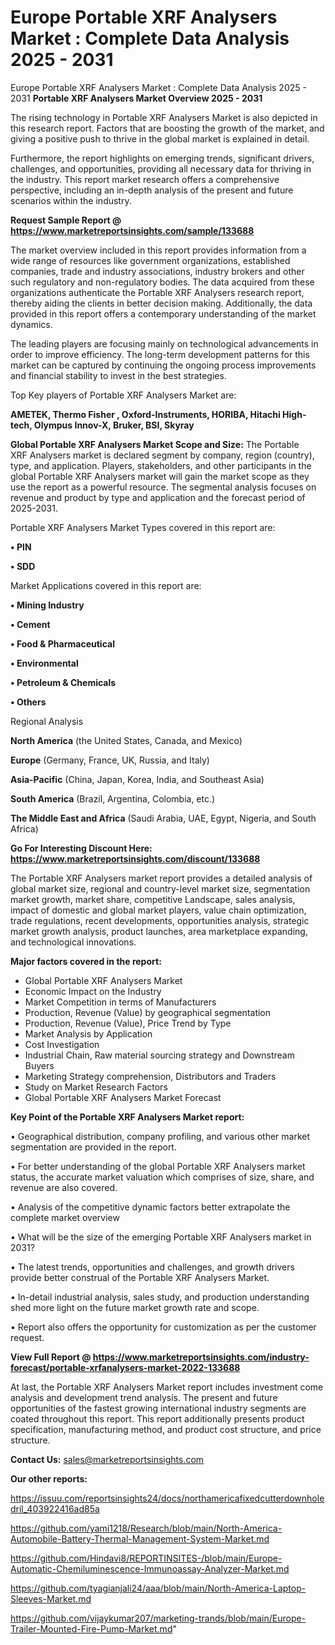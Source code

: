 # Europe Portable XRF Analysers Market : Complete Data Analysis 2025 - 2031
Europe Portable XRF Analysers Market : Complete Data Analysis 2025 - 2031
<Strong> Portable XRF Analysers Market Overview 2025 - 2031</strong>

The rising technology in Portable XRF Analysers Market is also depicted in this research report. Factors that are boosting the growth of the market, and giving a positive push to thrive in the global market is explained in detail.

Furthermore, the report highlights on emerging trends, significant drivers, challenges, and opportunities, providing all necessary data for thriving in the industry. This report market research offers a comprehensive perspective, including an in-depth analysis of the present and future scenarios within the industry.

<strong>Request Sample Report @ <a href=https://www.marketreportsinsights.com/sample/133688>https://www.marketreportsinsights.com/sample/133688</a></strong>

The market overview included in this report provides information from a wide range of resources like government organizations, established companies, trade and industry associations, industry brokers and other such regulatory and non-regulatory bodies. The data acquired from these organizations authenticate the Portable XRF Analysers research report, thereby aiding the clients in better decision making. Additionally, the data provided in this report offers a contemporary understanding of the market dynamics.

The leading players are focusing mainly on technological advancements in order to improve efficiency. The long-term development patterns for this market can be captured by continuing the ongoing process improvements and financial stability to invest in the best strategies.

Top Key players of Portable XRF Analysers Market are:

<strong>AMETEK, Thermo Fisher , Oxford-Instruments, HORIBA, Hitachi High-tech, Olympus Innov-X, Bruker, BSI, Skyray</strong>

<strong><b>Global Portable XRF Analysers Market Scope and Size:</b></strong>
The Portable XRF Analysers market is declared segment by company, region (country), type, and application. Players, stakeholders, and other participants in the global Portable XRF Analysers market will gain the market scope as they use the report as a powerful resource. The segmental analysis focuses on revenue and product by type and application and the forecast period of 2025-2031.

Portable XRF Analysers Market Types covered in this report are:

<strong>• PIN

• SDD</strong>

Market Applications covered in this report are:

<strong>• Mining Industry

• Cement

• Food & Pharmaceutical

• Environmental

• Petroleum & Chemicals

• Others</strong> 

Regional Analysis

<strong>North America</strong> (the United States, Canada, and Mexico)

<strong>Europe</strong> (Germany, France, UK, Russia, and Italy)

<strong>Asia-Pacific</strong> (China, Japan, Korea, India, and Southeast Asia)

<strong>South America</strong> (Brazil, Argentina, Colombia, etc.)

<strong>The Middle East and Africa</strong> (Saudi Arabia, UAE, Egypt, Nigeria, and South Africa)

<strong>Go For Interesting Discount Here: <a href=https://www.marketreportsinsights.com/discount/133688>https://www.marketreportsinsights.com/discount/133688</a></strong>

The Portable XRF Analysers market report provides a detailed analysis of global market size, regional and country-level market size, segmentation market growth, market share, competitive Landscape, sales analysis, impact of domestic and global market players, value chain optimization, trade regulations, recent developments, opportunities analysis, strategic market growth analysis, product launches, area marketplace expanding, and technological innovations.

<strong><b>Major factors covered in the report:</b></strong>
<ul>
  <li>Global Portable XRF Analysers Market </li>
  <li>Economic Impact on the Industry</li>
  <li>Market Competition in terms of Manufacturers</li>
  <li>Production, Revenue (Value) by geographical segmentation</li>
  <li>Production, Revenue (Value), Price Trend by Type</li>
  <li>Market Analysis by Application</li>
  <li>Cost Investigation</li>
  <li>Industrial Chain, Raw material sourcing strategy and Downstream Buyers</li>
  <li>Marketing Strategy comprehension, Distributors and Traders</li>
  <li>Study on Market Research Factors</li>
  <li>Global Portable XRF Analysers Market Forecast</li>
</ul>

<strong><b>Key Point of the Portable XRF Analysers Market report:</b></strong>

• Geographical distribution, company profiling, and various other market segmentation are provided in the report.

• For better understanding of the global Portable XRF Analysers market status, the accurate market valuation which comprises of size, share, and revenue are also covered.

• Analysis of the competitive dynamic factors better extrapolate the complete market overview

• What will be the size of the emerging Portable XRF Analysers market in 2031?

• The latest trends, opportunities and challenges, and growth drivers provide better construal of the Portable XRF Analysers Market.

• In-detail industrial analysis, sales study, and production understanding shed more light on the future market growth rate and scope.

• Report also offers the opportunity for customization as per the customer request.

<strong><b>View Full Report @ <a href=https://www.marketreportsinsights.com/industry-forecast/portable-xrfanalysers-market-2022-133688>https://www.marketreportsinsights.com/industry-forecast/portable-xrfanalysers-market-2022-133688</a></b></strong>


At last, the Portable XRF Analysers Market report includes investment come analysis and development trend analysis. The present and future opportunities of the fastest growing international industry segments are coated throughout this report. This report additionally presents product specification, manufacturing method, and product cost structure, and price structure.

<strong>Contact Us:</strong>
sales@marketreportsinsights.com

<strong>Our other reports:</strong>

<a href=https://issuu.com/reportsinsights24/docs/northamericafixedcutterdownholedril_403922416ad85a>https://issuu.com/reportsinsights24/docs/northamericafixedcutterdownholedril_403922416ad85a</a>

<a href=https://github.com/yami1218/Research/blob/main/North-America-Automobile-Battery-Thermal-Management-System-Market.md>https://github.com/yami1218/Research/blob/main/North-America-Automobile-Battery-Thermal-Management-System-Market.md</a>

<a href=https://github.com/Hindavi8/REPORTINSITES-/blob/main/Europe-Automatic-Chemiluminescence-Immunoassay-Analyzer-Market.md>https://github.com/Hindavi8/REPORTINSITES-/blob/main/Europe-Automatic-Chemiluminescence-Immunoassay-Analyzer-Market.md</a>

<a href=https://github.com/tyagianjali24/aaa/blob/main/North-America-Laptop-Sleeves-Market.md>https://github.com/tyagianjali24/aaa/blob/main/North-America-Laptop-Sleeves-Market.md</a>

<a href=https://github.com/vijaykumar207/marketing-trands/blob/main/Europe-Trailer-Mounted-Fire-Pump-Market.md>https://github.com/vijaykumar207/marketing-trands/blob/main/Europe-Trailer-Mounted-Fire-Pump-Market.md</a>"
